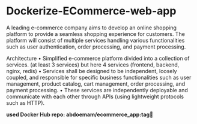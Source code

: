 # Dockerize-ECommerce-web-app
A leading e-commerce company aims to develop an online shopping platform to provide a seamless shopping experience for customers. The platform will consist of multiple services handling various functionalities such as user authentication, order processing, and payment processing.  

Architecture • Simplified e-commerce platform divided into a collection of services. (at least 3 services) but here 4 services (frontend, backend, nginx, redis) • Services shall be designed to be independent, loosely coupled, and responsible for specific business functionalities such as user management, product catalog, cart management, order processing, and payment processing. • These services are independently deployable and communicate with each other through APIs (using lightweight protocols such as HTTP).

**used Docker Hub repo: abdoemam/ecommerce_app:tag**:whale:
